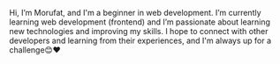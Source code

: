 Hi, I’m Morufat, and I'm a beginner in web development. I’m currently learning web development (frontend) and I’m passionate about learning new technologies and improving my skills.
I hope to connect with other developers and learning from their experiences, and I'm always up for a challenge😊❤

  


<!---
Ehmkayel/Ehmkayel is a ✨ special ✨ repository because its `README.md` (this file) appears on your GitHub profile.
You can click the Preview link to take a look at your changes.
--->
